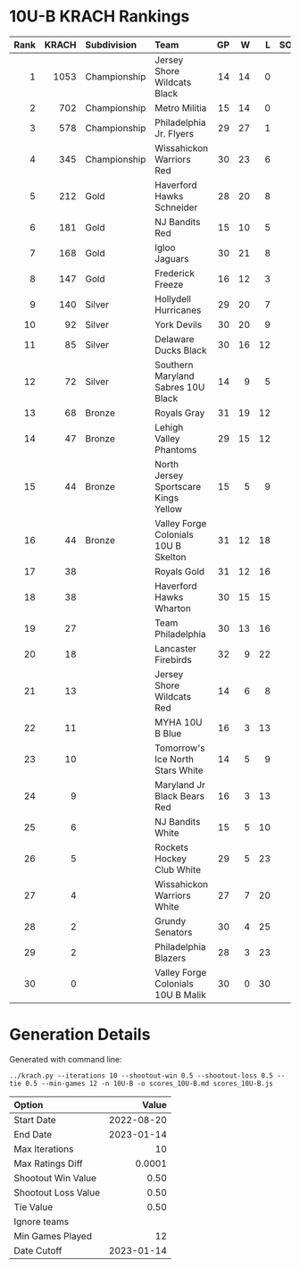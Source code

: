 # 10U-B KRACH Rankings
Rank|KRACH|Subdivision|Team|GP|W|L|SOW|SOL|T|SoS
---:|---:|:---|:---|---:|---:|---:|---:|---:|---:|---:
1|1053|Championship|Jersey Shore Wildcats Black|14|14|0|0|0|0|151
2|702|Championship|Metro Militia|15|14|0|1|0|0|97
3|578|Championship|Philadelphia Jr. Flyers|29|27|1|1|0|0|102
4|345|Championship|Wissahickon Warriors Red|30|23|6|0|1|0|293
5|212|Gold|Haverford Hawks Schneider|28|20|8|0|0|0|203
6|181|Gold|NJ Bandits Red|15|10|5|0|0|0|247
7|168|Gold|Igloo Jaguars|30|21|8|1|0|0|152
8|147|Gold|Frederick Freeze|16|12|3|1|0|0|78
9|140|Silver|Hollydell Hurricanes|29|20|7|0|2|0|103
10|92|Silver|York Devils|30|20|9|1|0|0|92
11|85|Silver|Delaware Ducks Black|30|16|12|1|1|0|118
12|72|Silver|Southern Maryland Sabres 10U Black|14|9|5|0|0|0|61
13|68|Bronze|Royals Gray|31|19|12|0|0|0|114
14|47|Bronze|Lehigh Valley Phantoms|29|15|12|1|1|0|108
15|44|Bronze|North Jersey Sportscare Kings Yellow|15|5|9|1|0|0|266
16|44|Bronze|Valley Forge Colonials 10U B Skelton|31|12|18|1|0|0|198
17|38||Royals Gold|31|12|16|0|3|0|178
18|38||Haverford Hawks Wharton|30|15|15|0|0|0|111
19|27||Team Philadelphia|30|13|16|0|1|0|71
20|18||Lancaster Firebirds|32|9|22|1|0|0|115
21|13||Jersey Shore Wildcats Red|14|6|8|0|0|0|44
22|11||MYHA 10U B Blue|16|3|13|0|0|0|113
23|10||Tomorrow's Ice North Stars White|14|5|9|0|0|0|46
24|9||Maryland Jr Black Bears Red|16|3|13|0|0|0|112
25|6||NJ Bandits White|15|5|10|0|0|0|63
26|5||Rockets Hockey Club White|29|5|23|1|0|0|217
27|4||Wissahickon Warriors White|27|7|20|0|0|0|90
28|2||Grundy Senators|30|4|25|1|0|0|103
29|2||Philadelphia Blazers|28|3|23|0|2|0|136
30|0||Valley Forge Colonials 10U B Malik|30|0|30|0|0|0|86
# Generation Details

Generated with command line:
```
../krach.py --iterations 10 --shootout-win 0.5 --shootout-loss 0.5 --tie 0.5 --min-games 12 -n 10U-B -o scores_10U-B.md scores_10U-B.js
```

| Option | Value |
| :----- | ----: |
| Start Date | 2022-08-20 |
| End Date | 2023-01-14 |
| Max Iterations | 10 |
| Max Ratings Diff | 0.0001 |
| Shootout Win Value | 0.50 |
| Shootout Loss Value | 0.50 |
| Tie Value | 0.50 |
| Ignore teams |  |
| Min Games Played | 12 |
| Date Cutoff | 2023-01-14 |

